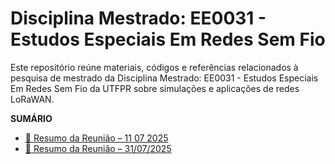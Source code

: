 # Disciplina Mestrado: EE0031 - Estudos Especiais Em Redes Sem Fio
Este repositório reúne materiais, códigos e referências relacionados à pesquisa de mestrado da Disciplina Mestrado: EE0031 - Estudos Especiais Em Redes Sem Fio da UTFPR sobre simulações e aplicações de redes LoRaWAN.

**SUMÁRIO**
* [📝 Resumo da Reunião – 11 07 2025](https://github.com/anapaulacostacurta-ifpr/Projeto_Mestrado_Lora/wiki/Reuniao_11_07_2025)
* [📝 Resumo da Reunião – 31/07/2025](https://github.com/anapaulacostacurta-ifpr/Projeto_Mestrado_Lora/wiki/Reuniao_31_07_2025)
